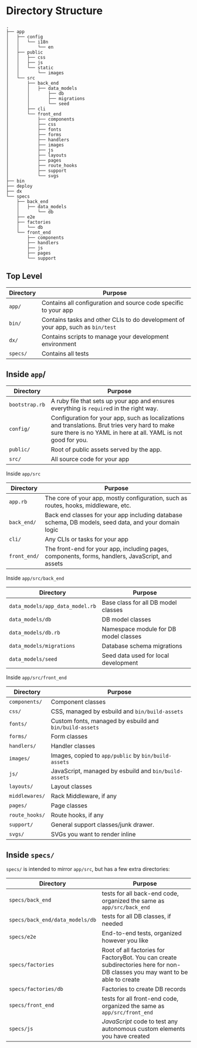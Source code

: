 # Directory Structure

```
.
├── app
│   ├── config
│   │   └── i18n
│   │       └── en
│   ├── public
│   │   ├── css
│   │   ├── js
│   │   └── static
│   │       └── images
│   └── src
│       ├── back_end
│       │   ├── data_models
│       │       ├── db
│       │       ├── migrations
│       │       └── seed
│       ├── cli
│       └── front_end
│           ├── components
│           ├── css
│           ├── fonts
│           ├── forms
│           ├── handlers
│           ├── images
│           ├── js
│           ├── layouts
│           ├── pages
│           ├── route_hooks
│           ├── support
│           └── svgs
├── bin
├── deploy
├── dx
└── specs
    ├── back_end
    │   ├── data_models
    │       └── db
    ├── e2e
    ├── factories
    │   └── db
    └── front_end
        ├── components
        ├── handlers
        ├── js
        ├── pages
        └── support
```

## Top Level

| Directory | Purpose |
|-----------|---------|
| `app/`    | Contains all configuration and source code specific to your app |
| `bin/`    | Contains tasks and other CLIs to do development of your app, such as `bin/test` |
| `dx/`     | Contains scripts to manage your development environment |
| `specs/`  | Contains all tests |

## Inside `app`/

| Directory | Purpose |
|-----------|---------|
| `bootstrap.rb` | A ruby file that sets up your app and ensures everything is `require`d in the right way. |
| `config/` | Configuration for your app, such as localizations and translations. Brut tries very hard to make sure there is no YAML in here at all. YAML is not good for you. |
| `public/` | Root of public assets served by the app. |
| `src/` | All source code for your app |

Inside `app/src`

| Directory | Purpose |
|-----------|---------|
| `app.rb` | The core of your app, mostly configuration, such as routes, hooks, middleware, etc. |
| `back_end/` | Back end classes for your app including database schema, DB models, seed data, and your domain logic |
| `cli/` | Any CLIs or tasks for your app |
| `front_end/` | The front-end for your app, including pages, components, forms, handlers, JavaScript, and assets |

Inside `app/src/back_end`

| Directory | Purpose |
|-----------|---------|
| `data_models/app_data_model.rb` | Base class for all DB model classes |
| `data_models/db` | DB model classes |
| `data_models/db.rb` | Namespace module for DB model classes |
| `data_models/migrations` | Database schema migrations |
| `data_models/seed` | Seed data used for local development |

Inside `app/src/front_end`

|Directory       | Purpose |
|----------------|---------|
| `components/`  | Component classes |
| `css/`         | CSS, managed by esbuild and `bin/build-assets` |
| `fonts/`       | Custom fonts, managed by esbuild and `bin/build-assets` |
| `forms/`       | Form classes |
| `handlers/`    | Handler classes |
| `images/`      | Images, copied to `app/public` by `bin/build-assets` |
| `js/`          | JavaScript, managed by esbuild and `bin/build-assets` |
| `layouts/`     | Layout classes |
| `middlewares/` | Rack Middleware, if any |
| `pages/`       | Page classes |
| `route_hooks/` | Route hooks, if any |
| `support/`     | General support classes/junk drawer. |
| `svgs/`        | SVGs you want to render inline |

## Inside `specs/`

`specs/` is intended to mirror `app/src`, but has a few extra directories:


|Directory       | Purpose |
|----------------|---------|
| `specs/back_end` | tests for all back-end code, organized the same as `app/src/back_end` |
| `specs/back_end/data_models/db` | tests for all DB classes, if needed |
| `specs/e2e` | End-to-end tests, organized however you like |
| `specs/factories` | Root of all factories for FactoryBot. You can create subdirectories here for non-DB classes you may want to be able to create |
| `specs/factories/db` | Factories to create DB records |
| `specs/front_end` | tests for all front-end code, organized the same as `app/src/front_end` |
| `specs/js`| *JavaScript* code to test any autonomous custom elements you have created |
